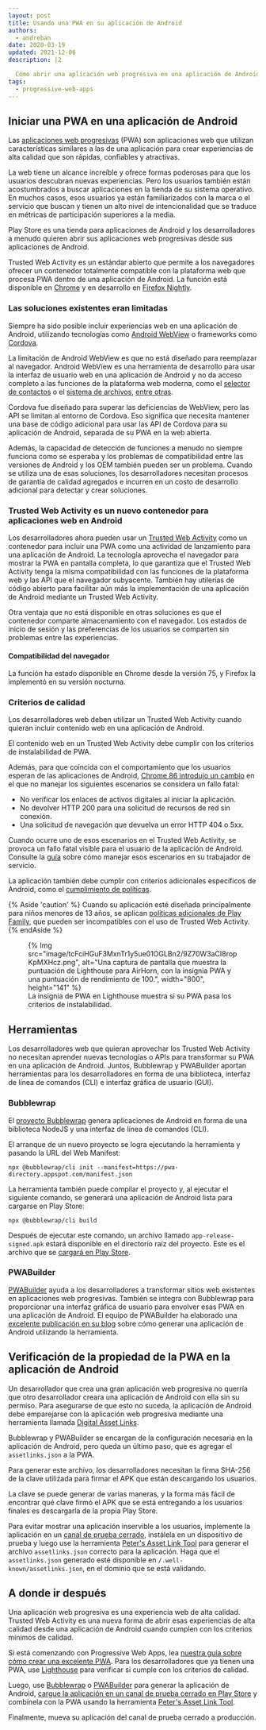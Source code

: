 ```yaml
---
layout: post
title: Usando una PWA en su aplicación de Android
authors:
  - andreban
date: 2020-03-19
updated: 2021-12-06
description: |2

  Cómo abrir una aplicación web progresiva en una aplicación de Android.
tags:
  - progressive-web-apps
---
```


## Iniciar una PWA en una aplicación de Android

Las [aplicaciones web progresivas](/progressive-web-apps/) (PWA) son aplicaciones web que utilizan características similares a las de una aplicación para crear experiencias de alta calidad que son rápidas, confiables y atractivas.

La web tiene un alcance increíble y ofrece formas poderosas para que los usuarios descubran nuevas experiencias. Pero los usuarios también están acostumbrados a buscar aplicaciones en la tienda de su sistema operativo. En muchos casos, esos usuarios ya están familiarizados con la marca o el servicio que buscan y tienen un alto nivel de intencionalidad que se traduce en métricas de participación superiores a la media.

Play Store es una tienda para aplicaciones de Android y los desarrolladores a menudo quieren abrir sus aplicaciones web progresivas desde sus aplicaciones de Android.

Trusted Web Activity es un estándar abierto que permite a los navegadores ofrecer un contenedor totalmente compatible con la plataforma web que procesa PWA dentro de una aplicación de Android. La función está disponible en [Chrome](https://play.google.com/store/apps/details?id=com.android.chrome) y en desarrollo en [Firefox Nightly](https://play.google.com/store/apps/details?id=org.mozilla.fenix).

### Las soluciones existentes eran limitadas

Siempre ha sido posible incluir experiencias web en una aplicación de Android, utilizando tecnologías como [Android WebView](https://developer.android.com/reference/android/webkit/WebView) o frameworks como [Cordova](https://cordova.apache.org/).

La limitación de Android WebView es que no está diseñado para reemplazar al navegador. Android WebView es una herramienta de desarrollo para usar la interfaz de usuario web en una aplicación de Android y no da acceso completo a las funciones de la plataforma web moderna, como el [selector de contactos](/contact-picker/) o el [sistema de archivos](/file-system-access/), [entre otras](/fugu-status/).

Cordova fue diseñado para superar las deficiencias de WebView, pero las API se limitan al entorno de Cordova. Eso significa que necesita mantener una base de código adicional para usar las API de Cordova para su aplicación de Android, separada de su PWA en la web abierta.

Además, la capacidad de detección de funciones a menudo no siempre funciona como se esperaba y los problemas de compatibilidad entre las versiones de Android y los OEM también pueden ser un problema. Cuando se utiliza una de esas soluciones, los desarrolladores necesitan procesos de garantía de calidad agregados e incurren en un costo de desarrollo adicional para detectar y crear soluciones.

### Trusted Web Activity es un nuevo contenedor para aplicaciones web en Android

Los desarrolladores ahora pueden usar un [Trusted Web Activity](https://developer.chrome.com/docs/android/trusted-web-activity/) como un contenedor para incluir una PWA como una actividad de lanzamiento para una aplicación de Android. La tecnología aprovecha el navegador para mostrar la PWA en pantalla completa, lo que garantiza que el Trusted Web Activity tenga la misma compatibilidad con las funciones de la plataforma web y las API que el navegador subyacente. También hay utilerías de código abierto para facilitar aún más la implementación de una aplicación de Android mediante un Trusted Web Activity.

Otra ventaja que no está disponible en otras soluciones es que el contenedor comparte almacenamiento con el navegador. Los estados de inicio de sesión y las preferencias de los usuarios se comparten sin problemas entre las experiencias.

#### Compatibilidad del navegador

La función ha estado disponible en Chrome desde la versión 75, y Firefox la implementó en su versión nocturna.

### Criterios de calidad

Los desarrolladores web deben utilizar un Trusted Web Activity cuando quieran incluir contenido web en una aplicación de Android.

El contenido web en un Trusted Web Activity debe cumplir con los criterios de instalabilidad de PWA.

Además, para que coincida con el comportamiento que los usuarios esperan de las aplicaciones de Android, [Chrome 86 introdujo un cambio](https://blog.chromium.org/2020/06/changes-to-quality-criteria-for-pwas.html) en el que no manejar los siguientes escenarios se considera un fallo fatal:

- No verificar los enlaces de activos digitales al iniciar la aplicación.
- No devolver HTTP 200 para una solicitud de recursos de red sin conexión.
- Una solicitud de navegación que devuelva un error HTTP 404 o 5xx.

Cuando ocurre uno de esos escenarios en el Trusted Web Activity, se provoca un fallo fatal visible para el usuario de la aplicación de Android. Consulte la [guía](https://developer.chrome.com/docs/android/trusted-web-activity/whats-new/#updates-to-the-quality-criteria) sobre cómo manejar esos escenarios en su trabajador de servicio.

La aplicación también debe cumplir con criterios adicionales específicos de Android, como el [cumplimiento de políticas](https://play.google.com/about/developer-content-policy/).

{% Aside 'caution' %} Cuando su aplicación esté diseñada principalmente para niños menores de 13 años, se aplican [políticas adicionales de Play Family](https://play.google.com/about/families/), que pueden ser incompatibles con el uso de Trusted Web Activity. {% endAside %}

<figure>{% Img src="image/tcFciHGuF3MxnTr1y5ue01OGLBn2/9Z70W3aCI8ropKpMXHcz.png", alt="Una captura de pantalla que muestra la puntuación de Lighthouse para AirHorn, con la insignia PWA y una puntuación de rendimiento de 100.", width="800", height="141" %}<figcaption> La insignia de PWA en Lighthouse muestra si su PWA pasa los criterios de instalabilidad.</figcaption></figure>

## Herramientas

Los desarrolladores web que quieran aprovechar los Trusted Web Activity no necesitan aprender nuevas tecnologías o APIs para transformar su PWA en una aplicación de Android. Juntos, Bubblewrap y PWABuilder aportan herramientas para los desarrolladores en forma de una biblioteca, interfaz de línea de comandos (CLI) e interfaz gráfica de usuario (GUI).

### Bubblewrap

El [proyecto Bubblewrap](https://github.com/GoogleChromeLabs/bubblewrap) genera aplicaciones de Android en forma de una biblioteca NodeJS y una interfaz de línea de comandos (CLI).

El arranque de un nuevo proyecto se logra ejecutando la herramienta y pasando la URL del Web Manifest:

```shell
npx @bubblewrap/cli init --manifest=https://pwa-directory.appspot.com/manifest.json
```

La herramienta también puede compilar el proyecto y, al ejecutar el siguiente comando, se generará una aplicación de Android lista para cargarse en Play Store:

```shell
npx @bubblewrap/cli build
```

Después de ejecutar este comando, un archivo llamado `app-release-signed.apk` estará disponible en el directorio raíz del proyecto. Este es el archivo que se [cargará en Play Store](https://support.google.com/googleplay/android-developer/answer/3131213?hl=en-GB).

### PWABuilder

[PWABuilder](https://pwabuilder.com/) ayuda a los desarrolladores a transformar sitios web existentes en aplicaciones web progresivas. También se integra con Bubblewrap para proporcionar una interfaz gráfica de usuario para envolver esas PWA en una aplicación de Android. El equipo de PWABuilder ha elaborado una [excelente publicación en su blog](https://www.davrous.com/2020/02/07/publishing-your-pwa-in-the-play-store-in-a-couple-of-minutes-using-pwa-builder/) sobre cómo generar una aplicación de Android utilizando la herramienta.

## Verificación de la propiedad de la PWA en la aplicación de Android

Un desarrollador que crea una gran aplicación web progresiva no querría que otro desarrollador creara una aplicación de Android con ella sin su permiso. Para asegurarse de que esto no suceda, la aplicación de Android debe emparejarse con la aplicación web progresiva mediante una herramienta llamada [Digital Asset Links](https://developers.google.com/digital-asset-links/v1/getting-started).

Bubblewrap y PWABuilder se encargan de la configuración necesaria en la aplicación de Android, pero queda un último paso, que es agregar el `assetlinks.json` a la PWA.

Para generar este archivo, los desarrolladores necesitan la firma SHA-256 de la clave utilizada para firmar el APK que están descargando los usuarios.

La clave se puede generar de varias maneras, y la forma más fácil de encontrar qué clave firmó el APK que se está entregando a los usuarios finales es descargarla de la propia Play Store.

Para evitar mostrar una aplicación inservible a los usuarios, implemente la aplicación en un [canal de prueba cerrado](https://support.google.com/googleplay/android-developer/answer/3131213?hl=en-GB), instálela en un dispositivo de prueba y luego use la herramienta [Peter's Asset Link Tool](https://play.google.com/store/apps/details?id=dev.conn.assetlinkstool) para generar el archivo `assetlinks.json` correcto para la aplicación. Haga que el `assetlinks.json` generado esté disponible en `/.well-known/assetlinks.json`, en el dominio que se está validando.

## A donde ir después

Una aplicación web progresiva es una experiencia web de alta calidad. Trusted Web Activity es una nueva forma de abrir esas experiencias de alta calidad desde una aplicación de Android cuando cumplen con los criterios mínimos de calidad.

Si está comenzando con Progressive Web Apps, lea [nuestra guía sobre cómo crear una excelente PWA](/progressive-web-apps/). Para los desarrolladores que ya tienen una PWA, use [Lighthouse](https://developers.google.com/web/tools/lighthouse) para verificar si cumple con los criterios de calidad.

Luego, use [Bubblewrap](https://github.com/GoogleChromeLabs/bubblewrap) o [PWABuilder](https://pwabuilder.com/) para generar la aplicación de Android, [cargue la aplicación en un canal de prueba cerrado en Play Store](https://support.google.com/googleplay/android-developer/answer/3131213?hl=en-GB) y combínela con la PWA usando la herramienta [Peter's Asset Link Tool](https://play.google.com/store/apps/details?id=dev.conn.assetlinkstool).

Finalmente, mueva su aplicación del canal de prueba cerrado a producción.
